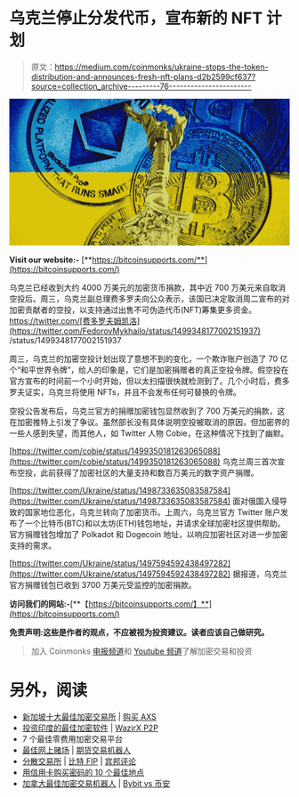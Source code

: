 # 乌克兰停止分发代币，宣布新的 NFT 计划

> 原文：<https://medium.com/coinmonks/ukraine-stops-the-token-distribution-and-announces-fresh-nft-plans-d2b2599cf637?source=collection_archive---------76----------------------->

![](img/b4b7cee0543b667b1ff51d956f99aee8.png)

**Visit our website:-** [**https://bitcoinsupports.com/**](https://bitcoinsupports.com/)

乌克兰已经收到大约 4000 万美元的加密货币捐款，其中近 700 万美元来自取消空投后。周三，乌克兰副总理费多罗夫向公众表示，该国已决定取消周二宣布的对加密贡献者的空投，以支持通过出售不可伪造代币(NFT)筹集更多资金。https://twitter.com/[费多罗夫姆凯洛](https://twitter.com/FedorovMykhailo/status/1499348177002151937) /status/1499348177002151937

周三，乌克兰的加密空投计划出现了意想不到的变化，一个欺诈账户创造了 70 亿个“和平世界令牌”，给人的印象是，它们是加密捐赠者的真正空投令牌。假空投在官方宣布的时间前一个小时开始，但以太扫描很快就检测到了。几个小时后，费多罗夫证实，乌克兰将使用 NFTs，并且不会发布任何可替换的令牌。

空投公告发布后，乌克兰官方的捐赠加密钱包显然收到了 700 万美元的捐款，这在加密推特上引发了争议。虽然部长没有具体说明空投被取消的原因，但加密界的一些人感到失望，而其他人，如 Twitter 人物 Cobie，在这种情况下找到了幽默。

[https://twitter.com/cobie/status/1499350181263065088](https://twitter.com/cobie/status/1499350181263065088) 
乌克兰周三首次宣布空投，此前获得了加密社区的大量支持和数百万美元的数字资产捐赠。

[https://twitter.com/Ukraine/status/1498733635083587584](https://twitter.com/Ukraine/status/1498733635083587584) 
面对俄国入侵导致的国家地位恶化，乌克兰转向了加密货币。上周六，乌克兰官方 Twitter 账户发布了一个比特币(BTC)和以太坊(ETH)钱包地址，并请求全球加密社区提供帮助。官方捐赠钱包增加了 Polkadot 和 Dogecoin 地址，以响应加密社区对进一步加密支持的需求。

[https://twitter.com/Ukraine/status/1497594592438497282](https://twitter.com/Ukraine/status/1497594592438497282) 
据报道，乌克兰官方捐赠钱包已收到 3700 万美元受监控的加密捐款。

**访问我们的网站:-**[**【https://bitcoinsupports.com/】**](https://bitcoinsupports.com/)

**免责声明:这些是作者的观点，不应被视为投资建议。读者应该自己做研究。**

> 加入 Coinmonks [电报频道](https://t.me/coincodecap)和 [Youtube 频道](https://www.youtube.com/c/coinmonks/videos)了解加密交易和投资

# 另外，阅读

*   [新加坡十大最佳加密交易所](https://coincodecap.com/crypto-exchange-in-singapore) | [购买 AXS](https://coincodecap.com/buy-axs-token)
*   [投资印度的最佳加密软件](https://coincodecap.com/best-crypto-to-invest-in-india-in-2021) | [WazirX P2P](https://coincodecap.com/wazirx-p2p)
*   7 个最佳零费用加密交易平台
*   [最佳网上赌场](https://coincodecap.com/best-online-casinos) | [期货交易机器人](/coinmonks/futures-trading-bots-5a282ccee3f5)
*   [分散交易所](https://coincodecap.com/what-are-decentralized-exchanges) | [比特 FIP](https://coincodecap.com/bitbns-fip) | [宾邦评论](https://coincodecap.com/bingbon-review)
*   [用信用卡购买密码的 10 个最佳地点](https://coincodecap.com/buy-crypto-with-credit-card)
*   [加拿大最佳加密交易机器人](https://coincodecap.com/5-best-crypto-trading-bots-in-canada) | [Bybit vs 币安](https://coincodecap.com/bybit-binance-moonxbt)
